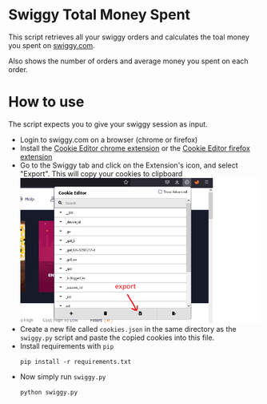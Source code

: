 # Swiggy Total Money Spent

This script retrieves all your swiggy orders and calculates the toal money you spent on [swiggy.com](https://www.swiggy.com).

Also shows the number of orders and average money you spent on each order.

# How to use
The script expects you to give your swiggy session as input.
- Login to swiggy.com on a browser (chrome or firefox)
- Install the [Cookie Editor chrome extension](https://chrome.google.com/webstore/detail/cookie-editor/hlkenndednhfkekhgcdicdfddnkalmdm?hl=en) or the [Cookie Editor firefox extension](https://addons.mozilla.org/en-US/firefox/addon/cookie-editor/)
- Go to the Swiggy tab and click on the Extension's icon, and select "Export". This will copy your cookies to clipboard
![Cookie Editor Extension](assets/ss1.png "Text to show on mouseover")
- Create a new file called `cookies.json` in the same directory as the `swiggy.py` script and paste the copied cookies into this file.
- Install requirements with `pip`
  ```
  pip install -r requirements.txt
  ```
- Now simply run `swiggy.py`
  ```
  python swiggy.py
  ```